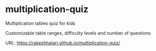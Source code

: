 # multiplication-quiz

Multiplication tables quiz for kids

Customizable table ranges, difficulty levels and number of questions

URL: https://rakeshhajari.github.io/multiplication-quiz/
